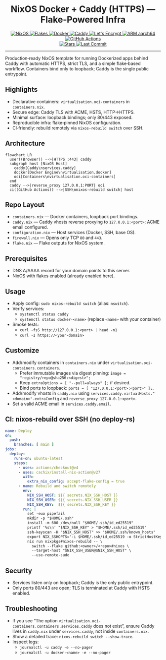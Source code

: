 <div align="center">

# NixOS Docker + Caddy (HTTPS) — Flake‑Powered Infra

<a href="https://nixos.org/">
  <img src="https://img.shields.io/badge/NixOS-25.05-5277C3?logo=nixos&logoColor=white" alt="NixOS" />
</a>
<a href="https://nixos.wiki/wiki/Flakes">
  <img src="https://img.shields.io/badge/Flakes-Enabled-7e7eff?logo=nixos&logoColor=white" alt="Flakes" />
</a>
<a href="https://www.docker.com/">
  <img src="https://img.shields.io/badge/Docker-Containers-2496ED?logo=docker&logoColor=white" alt="Docker" />
</a>
<a href="https://caddyserver.com/">
  <img src="https://img.shields.io/badge/Caddy-Reverse%20Proxy-00C7B7?logo=caddy&logoColor=white" alt="Caddy" />
</a>
<a href="https://letsencrypt.org/">
  <img src="https://img.shields.io/badge/ACME-Let's%20Encrypt-003A70?logo=letsencrypt&logoColor=white" alt="Let's Encrypt" />
</a>
<a href="https://www.arm.com/">
  <img src="https://img.shields.io/badge/ARM-aarch64-0091BD?logo=arm&logoColor=white" alt="ARM aarch64" />
</a>
<a href="https://github.com/features/actions">
  <img src="https://img.shields.io/badge/GitHub%20Actions-nixos--rebuild-2088FF?logo=githubactions&logoColor=white" alt="GitHub Actions" />
</a>

<br/>

<a href="https://github.com/SahajJain01/nixos-config/stargazers">
  <img src="https://img.shields.io/github/stars/SahajJain01/nixos-config?style=social" alt="Stars" />
</a>
<a href="https://github.com/SahajJain01/nixos-config/commits">
  <img src="https://img.shields.io/github/last-commit/SahajJain01/nixos-config" alt="Last Commit" />
</a>

</div>

---

Production‑ready NixOS template for running Dockerized apps behind Caddy with automatic HTTPS, strict TLS, and a simple flake‑based workflow. Containers bind only to loopback; Caddy is the single public entrypoint.

## Highlights
- Declarative containers: `virtualisation.oci-containers` in `containers.nix`.
- Secure edge: Caddy TLS with ACME, HSTS, HTTP→HTTPS.
- Minimal surface: loopback bindings; only 80/443 exposed.
- Reproducible infra: flake‑pinned NixOS configuration.
- CI‑friendly: rebuild remotely via `nixos-rebuild switch` over SSH.

## Architecture

```mermaid
flowchart LR
  user((Browser)) -->|HTTPS :443| caddy
  subgraph host [NixOS Host]
    caddy[Caddy\nservices.caddy]
    docker[Docker Engine\nvirtualisation.docker]
    oci[Containers\nvirtualisation.oci-containers]
  end
  caddy -->|reverse_proxy 127.0.0.1:PORT| oci
  ci((GitHub Actions)) -->|SSH\nnixos-rebuild switch| host
```

## Repo Layout
- `containers.nix` — Docker containers, loopback port bindings.
- `caddy.nix` — Caddy vhosts reverse proxying to `127.0.0.1:<port>`; ACME email configured.
- `configuration.nix` — Host services (Docker, SSH, base OS).
- `firewall.nix` — Opens only TCP `80` and `443`.
- `flake.nix` — Flake outputs for NixOS system.

## Prerequisites
- DNS A/AAAA record for your domain points to this server.
- NixOS with flakes enabled (already enabled here).

## Usage
- Apply config: `sudo nixos-rebuild switch` (alias: `nswitch`).
- Verify services:
  - `systemctl status caddy`
  - `systemctl status docker-<name>` (replace `<name>` with your container)
- Smoke tests:
  - `curl -fsS http://127.0.0.1:<port> | head -n1`
  - `curl -I https://<your-domain>`

## Customize
- Add/modify containers in `containers.nix` under `virtualisation.oci-containers.containers`.
  - Prefer immutable images via digest pinning: `image = "registry/repo@sha256:<digest>";`
  - Keep `extraOptions = [ "--pull=always" ];` if desired.
  - Bind ports to loopback: `ports = [ "127.0.0.1:<port>:<port>" ];`.
- Add/modify vhosts in `caddy.nix` using `services.caddy.virtualHosts."<domain>".extraConfig` and `reverse_proxy 127.0.0.1:<port>`.
- Set a valid ACME email in `services.caddy.email`.

## CI: nixos‑rebuild over SSH (no deploy‑rs)

```yaml
name: Deploy
on:
  push:
    branches: [ main ]
jobs:
  deploy:
    runs-on: ubuntu-latest
    steps:
      - uses: actions/checkout@v4
      - uses: cachix/install-nix-action@v27
        with:
          extra_nix_config: accept-flake-config = true
      - name: Rebuild and switch remotely
        env:
          NIX_SSH_HOST: ${{ secrets.NIX_SSH_HOST }}
          NIX_SSH_USER: ${{ secrets.NIX_SSH_USER }}
          NIX_SSH_KEY:  ${{ secrets.NIX_SSH_KEY }}
        run: |
          set -euo pipefail
          mkdir -p "$HOME/.ssh"
          install -m 600 /dev/null "$HOME/.ssh/id_ed25519"
          printf '%s\n' "$NIX_SSH_KEY" > "$HOME/.ssh/id_ed25519"
          ssh-keyscan -H "$NIX_SSH_HOST" >> "$HOME/.ssh/known_hosts"
          export NIX_SSHOPTS='-i $HOME/.ssh/id_ed25519 -o StrictHostKeyChecking=accept-new'
          nix run nixpkgs#nixos-rebuild -- \
            switch --flake github:<owner>/<repo>#nixos \
            --target-host "$NIX_SSH_USER@$NIX_SSH_HOST" \
            --use-remote-sudo
```

## Security
- Services listen only on loopback; Caddy is the only public entrypoint.
- Only ports 80/443 are open; TLS is terminated at Caddy with HSTS enabled.

## Troubleshooting
- If you see “The option `virtualisation.oci-containers.containers.services.caddy` does not exist”, ensure Caddy lives in `caddy.nix` under `services.caddy`, not inside `containers.nix`.
- Show a detailed trace: `nixos-rebuild switch --show-trace`.
- Inspect logs:
  - `journalctl -u caddy -e --no-pager`
  - `journalctl -u docker-<name> -e --no-pager`
